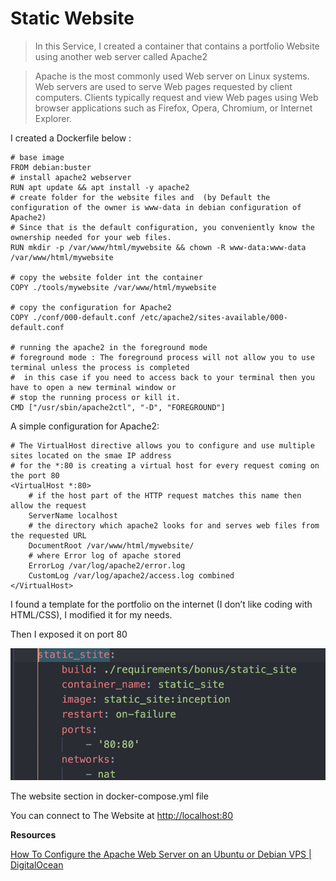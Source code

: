 # Static Website

> In this Service, I created a container that contains a portfolio Website using another web server called Apache2
> 

> Apache is the most commonly used Web server on Linux systems. Web servers are used to serve Web pages requested by client computers. Clients typically request and view Web pages using Web browser applications such as Firefox, Opera, Chromium, or Internet Explorer.
> 

I created a Dockerfile below :

```docker
# base image
FROM debian:buster
# install apache2 webserver
RUN apt update && apt install -y apache2
# create folder for the website files and  (by Default the configuration of the owner is www-data in debian configuration of Apache2)
# Since that is the default configuration, you conveniently know the ownership needed for your web files.
RUN mkdir -p /var/www/html/mywebsite && chown -R www-data:www-data /var/www/html/mywebsite

# copy the website folder int the container
COPY ./tools/mywebsite /var/www/html/mywebsite

# copy the configuration for Apache2
COPY ./conf/000-default.conf /etc/apache2/sites-available/000-default.conf

# running the apache2 in the foreground mode
# foreground mode : The foreground process will not allow you to use terminal unless the process is completed
#  in this case if you need to access back to your terminal then you have to open a new terminal window or 
# stop the running process or kill it.
CMD ["/usr/sbin/apache2ctl", "-D", "FOREGROUND"]
```

A simple configuration for Apache2:

```
# The VirtualHost directive allows you to configure and use multiple sites located on the smae IP address
# for the *:80 is creating a virtual host for every request coming on the port 80
<VirtualHost *:80>
    # if the host part of the HTTP request matches this name then allow the request
    ServerName localhost
    # the directory which apache2 looks for and serves web files from the requested URL 
    DocumentRoot /var/www/html/mywebsite/
    # where Error log of apache stored
    ErrorLog /var/log/apache2/error.log
    CustomLog /var/log/apache2/access.log combined
</VirtualHost>
```

I found a template for the portfolio on the internet (I don’t like coding with HTML/CSS), I modified it for my needs.

Then I exposed it on port 80

![The website section in docker-compose.yml file](Static%20Website%205d7e3050bb5d42228e368c583bf01562/Screen_Shot_2023-01-10_at_6.24.57_PM.png)

The website section in docker-compose.yml file

You can connect to The Website at [http://localhost:80](http://localhost:80) 

**Resources**

[How To Configure the Apache Web Server on an Ubuntu or Debian VPS | DigitalOcean](https://www.digitalocean.com/community/tutorials/how-to-configure-the-apache-web-server-on-an-ubuntu-or-debian-vps)